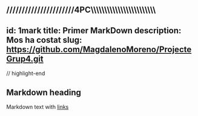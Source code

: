 //////////////////////4PC\\\\\\\\\\\\\\\\\\\\\\\\\\\\\\\\\\\\\\\\\\\\\\\
---
id: 1mark
title: Primer MarkDown
description: Mos ha costat
slug: https://github.com/MagdalenoMoreno/ProjecteGrup4.git
---
// highlight-end

## Markdown heading

Markdown text with [links](https://github.com/MagdalenoMoreno/ProjecteGrup4.git)